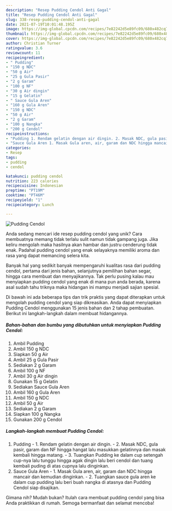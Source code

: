```yaml
---
description: "Resep Pudding Cendol Anti Gagal"
title: "Resep Pudding Cendol Anti Gagal"
slug: 338-resep-pudding-cendol-anti-gagal
date: 2021-07-19T10:01:48.195Z
image: https://img-global.cpcdn.com/recipes/7e82242d5e89fc09/680x482cq70/pudding-cendol-foto-resep-utama.jpg
thumbnail: https://img-global.cpcdn.com/recipes/7e82242d5e89fc09/680x482cq70/pudding-cendol-foto-resep-utama.jpg
cover: https://img-global.cpcdn.com/recipes/7e82242d5e89fc09/680x482cq70/pudding-cendol-foto-resep-utama.jpg
author: Christian Turner
ratingvalue: 3.6
reviewcount: 11
recipeingredient:
- " Pudding"
- "150 g NDC"
- "50 g Air"
- "25 g Gula Pasir"
- "2 g Garam"
- "100 g NF"
- "30 g Air dingin"
- "15 g Gelatin"
- " Sauce Gula Aren"
- "160 g Gula Aren"
- "150 g NDC"
- "50 g Air"
- "2 g Garam"
- "100 g Nangka"
- "200 g Cendol"
recipeinstructions:
- "Pudding 1. Rendam gelatin dengan air dingin. 2. Masak NDC, gula pasir, garam dan NF hingga hangat lalu masukkan gelatinnya dan masak kembali hingga matang. 3. Tuangkan Pudding ke dalam cup setengah cup-nya lalu tunggu hingga agak dingin lalu beri cendol dan tuang kembali puding di atas cupnya lalu dinginkan."
- "Sauce Gula Aren 1. Masak Gula aren, air, garam dan NDC hingga mancair dan kemudian dinginkan. 2. Tuangkan sauce gula aren ke dalam cup pudding lalu beri buah nangka di atasnya dan Pudding Cendol siap disajikan."
categories:
- Resep
tags:
- pudding
- cendol

katakunci: pudding cendol 
nutrition: 223 calories
recipecuisine: Indonesian
preptime: "PT19M"
cooktime: "PT46M"
recipeyield: "1"
recipecategory: Lunch

---
```



![Pudding Cendol](https://img-global.cpcdn.com/recipes/7e82242d5e89fc09/680x482cq70/pudding-cendol-foto-resep-utama.jpg)

Anda sedang mencari ide resep pudding cendol yang unik? Cara membuatnya memang tidak terlalu sulit namun tidak gampang juga. Jika keliru mengolah maka hasilnya akan hambar dan justru cenderung tidak enak. Padahal pudding cendol yang enak selayaknya memiliki aroma dan rasa yang dapat memancing selera kita.

Banyak hal yang sedikit banyak mempengaruhi kualitas rasa dari pudding cendol, pertama dari jenis bahan, selanjutnya pemilihan bahan segar, hingga cara membuat dan menyajikannya. Tak perlu pusing kalau mau menyiapkan pudding cendol yang enak di mana pun anda berada, karena asal sudah tahu triknya maka hidangan ini mampu menjadi sajian spesial.




Di bawah ini ada beberapa tips dan trik praktis yang dapat diterapkan untuk mengolah pudding cendol yang siap dikreasikan. Anda dapat menyiapkan Pudding Cendol menggunakan 15 jenis bahan dan 2 tahap pembuatan. Berikut ini langkah-langkah dalam membuat hidangannya.

<!--inarticleads1-->

##### Bahan-bahan dan bumbu yang dibutuhkan untuk menyiapkan Pudding Cendol:

1. Ambil  Pudding
1. Ambil 150 g NDC
1. Siapkan 50 g Air
1. Ambil 25 g Gula Pasir
1. Sediakan 2 g Garam
1. Ambil 100 g NF
1. Ambil 30 g Air dingin
1. Gunakan 15 g Gelatin
1. Sediakan  Sauce Gula Aren
1. Ambil 160 g Gula Aren
1. Ambil 150 g NDC
1. Ambil 50 g Air
1. Sediakan 2 g Garam
1. Siapkan 100 g Nangka
1. Gunakan 200 g Cendol




<!--inarticleads2-->

##### Langkah-langkah membuat Pudding Cendol:

1. Pudding - 1. Rendam gelatin dengan air dingin. - 2. Masak NDC, gula pasir, garam dan NF hingga hangat lalu masukkan gelatinnya dan masak kembali hingga matang. - 3. Tuangkan Pudding ke dalam cup setengah cup-nya lalu tunggu hingga agak dingin lalu beri cendol dan tuang kembali puding di atas cupnya lalu dinginkan.
1. Sauce Gula Aren - 1. Masak Gula aren, air, garam dan NDC hingga mancair dan kemudian dinginkan. - 2. Tuangkan sauce gula aren ke dalam cup pudding lalu beri buah nangka di atasnya dan Pudding Cendol siap disajikan.




Gimana nih? Mudah bukan? Itulah cara membuat pudding cendol yang bisa Anda praktikkan di rumah. Semoga bermanfaat dan selamat mencoba!
